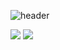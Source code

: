 ![header](https://capsule-render.vercel.app/api?type=wave&color=auto&height=300&section=header&text=Model&fontSize=90)


<img src="https://img.shields.io/badge/python-3776AB?style=flat&logo=Python&logoColor=white"/>
<img src="https://img.shields.io/badge/pytorch-EE4C2C?style=flat&logo=PyTorch&logoColor=white"/>

